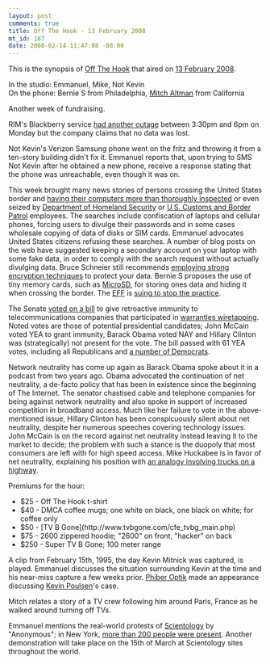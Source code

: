 ```yaml
--- 
layout: post
comments: true
title: Off The Hook - 13 February 2008
mt_id: 187
date: 2008-02-14 11:47:08 -08:00
---
```

This is the synopsis of [Off The Hook](http://www.2600.com/offthehook) that aired on [13 February 2008](http://www.2600.com/offthehook/2008/0208.html).

In the studio: Emmanuel, Mike, Not Kevin<br />
On the phone: Bernie S from Philadelphia, [Mitch Altman](http://en.wikipedia.org/wiki/Mitch_Altman) from California

Another week of fundraising.

RIM's Blackberry service [had another outage](http://www.infoworld.com/article/08/02/11/Outage-knocks-BlackBerry-users-offline_1.html) between 3:30pm and 6pm on Monday but the company claims that no data was lost.

Not Kevin's Verizon Samsung phone went on the fritz and throwing it from a ten-story building didn't fix it.  Emmanuel reports that, upon trying to SMS Not Kevin after he obtained a new phone, receive a response stating that the phone was unreachable, even though it was on.

This week brought many news stories of persons crossing the United States border and [having their computers more than thoroughly inspected](http://www.schneier.com/blog/archives/2008/02/us_customs_seiz.html) or even seized by [Department of Homeland Security](http://www.dhs.gov) or [U.S. Customs and Border Patrol](http://www.cbp.gov) employees.  The searches include confiscation of laptops and cellular phones, forcing users to divulge their passwords and in some cases wholesale copying of data of disks or SIM cards.  Emmanuel advocates United States citizens refusing these searches.  A number of blog posts on the web have suggested keeping a secondary account on your laptop with some fake data, in order to comply with the search request without actually divulging data.  Bruce Schneier still recommends [employing strong encryption techniques](http://www.schneier.com/essay-199.html) to protect your data.  Bernie S proposes the use of tiny memory cards, such as [MicroSD](http://en.wikipedia.org/wiki/MicroSD), for storing ones data and hiding it when crossing the border.  The [EFF](http://www.eff.org) is [suing to stop the practice](http://www.itbusiness.ca/it/client/en/home/News.asp?id=47090).

The Senate [voted on a bill](http://www.senate.gov/legislative/LIS/roll_call_lists/roll_call_vote_cfm.cfm?congress=110&session=2&vote=00015) to give retroactive immunity to telecommunications companies that participated in [warrantles wiretapping](http://en.wikipedia.org/wiki/NSA_warrantless_surveillance_controversy).  Noted votes are those of potential presidential candidates; John McCain voted YEA to grant immunity, Barack Obama voted NAY and Hillary Clinton was (strategically) not present for the vote.  The bill passed with 61 YEA votes, including all Republicans and [a number of Democrats](http://www.defectiveyeti.com/archives/002448.html).

Network neutrality has come up again as Barack Obama spoke about it in a podcast from two years ago.  Obama advocated the continuation of net neutrality, a de-facto policy that has been in existence since the beginning of The Internet.  The senator chastised cable and telephone companies for being against network neutrality and also spoke in support of increased competition in broadband access.  Much like her failure to vote in the above-mentioned issue, Hillary Clinton has been conspicuously silent about net neutrality, despite her numerous speeches covering technology issues.  John McCain is on the record against net neutrality instead leaving it to the market to decide; the problem with such a stance is the duopoly that most consumers are left with for high speed access.  Mike Huckabee is in favor of net neutrality, explaining his position with [an analogy involving trucks on a highway](http://en.wikipedia.org/wiki/Series_of_tubes).

Premiums for the hour:
<ul>
<li>$25 - Off The Hook t-shirt</li>
<li>$40 - DMCA coffee mugs; one white on black, one black on white; for coffee only</li>
<li>$50 - [TV B Gone](http://www.tvbgone.com/cfe_tvbg_main.php)</li>
<li>$75 - 2600 zippered hoodie; "2600" on front, "hacker" on back</li>
<li>$250 - Super TV B Gone; 100 meter range</li>
</ul>

A clip from February 15th, 1995, the day Kevin Mitnick was captured, is played.  Emmanuel discusses the situation surrounding Kevin at the time and his near-miss capture a few weeks prior.  [Phiber Optik](http://en.wikipedia.org/wiki/Mark_Abene) made an appearance discussing [Kevin Poulsen](http://en.wikipedia.org/wiki/Kevin_Poulsen)'s case.

Mitch relates a story of a TV crew following him around Paris, France as he walked around turning off TVs.

Emmanuel mentions the real-world protests of [Scientology](http://xenu.net) by "Anonymous"; in New York, [more than 200 people were present](http://gothamist.com/2008/02/11/nyc_scientology.php).  Another demonstration will take place on the 15th of March at Scientology sites throughout the world.
